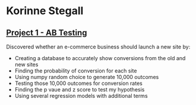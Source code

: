# Korinne Stegall
## [Project 1 -  AB Testing](https://github.com/KorinneStegall/AB_testing_websites)
Discovered whether an e-commerce business should launch a new site by:
- Creating a database to accurately show conversions from the old and new sites
- Finding the probability of conversion for each site
- Using numpy random choice to generate 10,000 outcomes
- Testing those 10,000 outcomes for conversion rates
- Finding the p vaue and z score to test my hypothesis
- Using several regression models with additional terms 
